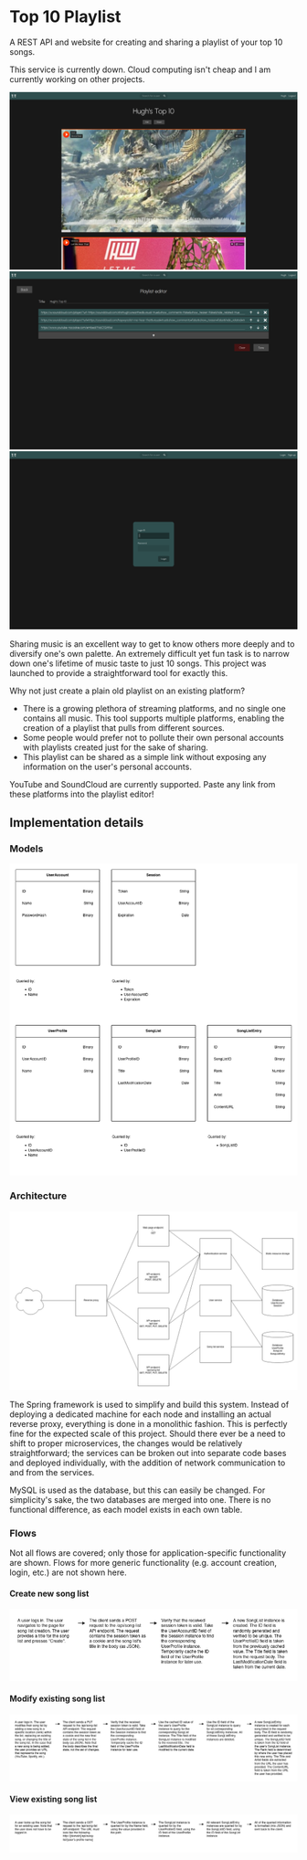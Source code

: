 # Top 10 Playlist

A REST API and website for creating and sharing a playlist of your top 10 songs.

This service is currently down. Cloud computing isn't cheap and I am currently
working on other projects.

![Home page](/readme_assets/screenshot_home.png)
![Editor page](/readme_assets/screenshot_editor.png)
![Login page](/readme_assets/screenshot_login.png)

Sharing music is an excellent way to get to know others more deeply and to
diversify one's own palette. An extremely difficult yet fun task is to narrow
down one's lifetime of music taste to just 10 songs. This project was launched
to provide a straightforward tool for exactly this.

Why not just create a plain old playlist on an existing platform?

- There is a growing plethora of streaming platforms, and no single one contains
all music. This tool supports multiple platforms, enabling the creation of a
playlist that pulls from different sources.
- Some people would prefer not to pollute their own personal accounts with
playlists created just for the sake of sharing.
- This playlist can be shared as a simple link without exposing any information
on the user's personal accounts.

YouTube and SoundCloud are currently supported. Paste any link from these
platforms into the playlist editor!

## Implementation details

### Models

![Models](/readme_assets/models.png)

### Architecture

![Architecture](/readme_assets/architecture.png)

The Spring framework is used to simplify and build this system. Instead of
deploying a dedicated machine for each node and installing an actual reverse
proxy, everything is done in a monolithic fashion. This is perfectly fine for
the expected scale of this project. Should there ever be a need to shift to
proper microservices, the changes would be relatively straightforward; the
services can be broken out into separate code bases and deployed individually,
with the addition of network communication to and from the services.

MySQL is used as the database, but this can easily be changed. For simplicity's
sake, the two databases are merged into one. There is no functional difference,
as each model exists in each own table.

### Flows

Not all flows are covered; only those for application-specific functionality
are shown. Flows for more generic functionality (e.g. account creation, login,
etc.) are not shown here.

#### Create new song list

![Flow: Create new song list](/readme_assets/flow_create_song_list.png)

#### Modify existing song list

![Flow: Modify existing song list](/readme_assets/flow_modify_song_list.png)

#### View existing song list

![Flow: View existing song list](/readme_assets/flow_view_song_list.png)
